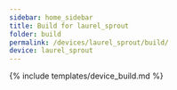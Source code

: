 ```yaml
---
sidebar: home_sidebar
title: Build for laurel_sprout
folder: build
permalink: /devices/laurel_sprout/build/
device: laurel_sprout
---
```


{% include templates/device_build.md %}
